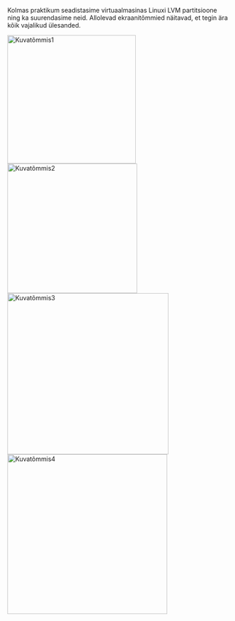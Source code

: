 Kolmas praktikum seadistasime virtuaalmasinas Linuxi LVM partitsioone ning ka suurendasime neid. Allolevad ekraanitõmmied näitavad, et tegin ära kõik vajalikud ülesanded.

<img width="290" alt="Kuvatõmmis1" src="https://user-images.githubusercontent.com/92860669/191250569-8816bb9b-4b30-4ef9-be49-2e2040fff0ce.PNG">
<img width="293" alt="Kuvatõmmis2" src="https://user-images.githubusercontent.com/92860669/191250764-b5ed34f8-551f-40b2-940b-0eb8cf3176a2.png">
<img width="364" alt="Kuvatõmmis3" src="https://user-images.githubusercontent.com/92860669/191250909-45c5fd7e-ebee-4f21-8ff6-e52e6bd23cc7.png">
<img width="361" alt="Kuvatõmmis4" src="https://user-images.githubusercontent.com/92860669/191251006-a2f92de9-23b3-498d-9023-3e6e18c0f95f.png">
